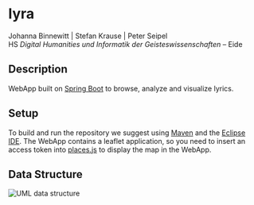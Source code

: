 # lyra

Johanna Binnewitt | Stefan Krause | Peter Seipel  
HS *Digital Humanities und Informatik der Geisteswissenschaften* – Eide

## Description

WebApp built on [Spring Boot](https://projects.spring.io/spring-boot/) to browse, analyze and visualize lyrics.

## Setup

To build and run the repository we suggest using [Maven](https://maven.apache.org) and the [Eclipse IDE](https://www.eclipse.org). The WebApp contains a leaflet application, so you need to insert an access token into [places.js](https://github.com/krause-s/lyra/blob/master/webapp/src/main/resources/static/js/places.js) to display the map in the WebApp.

## Data Structure

![UML data structure](https://github.com/krause-s/lyra/blob/master/webapp/datastructure.png)
